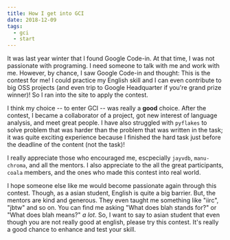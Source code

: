 ```yaml
---
title: How I get into GCI
date: 2018-12-09
tags:
  - gci
  - start
---
```


It was last year winter that I found Google Code-in. At that time, I was not passionate with programing.
I need someone to talk with me and work with me. However, by chance, I saw Google Code-in and thought: 
This is the contest for me! I could practice my English skill and I can even contribute to big OSS projects 
(and even trip to Google Headquarter if you're grand prize winner)! So I ran into the site to apply the contest.

I think my choice -- to enter GCI -- was really a **good** choice.
After the contest, I became a collaborator of a project, got new interest of language analysis, and meet great people.
I have also struggled with `pyflakes` to solve problem that was harder than the problem that was written in the task; 
it was quite exciting experience because I finished the hard task just before the deadline of the content (not the task)!

I really appreciate those who encouraged me, escpecially `jayvdb`, `manu-chroma`, and all the mentors. I also appreciate
to the all the great participants, `coala` members, and the ones who made this contest into real world.

I hope someone else like me would become passionate again through this contest. Though, as a asian student,
English is quite a big barrier. But, the mentors are kind and generous. They even taught me something like "iirc", "jbtw" and so on.
You can find me asking "What does blah stands for?" or "What does blah means?" *a lot*. So, I want to say to asian student that even
though you are not really good at english, please try this contest. It's really a good chance to enhance and test your skill.
